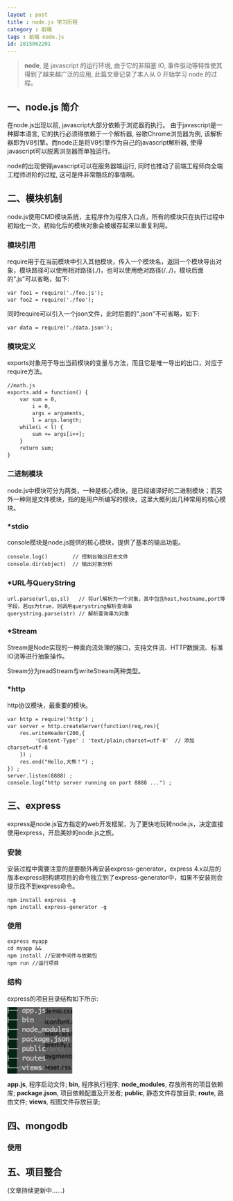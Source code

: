 ```yaml
---
layout : post
title : node.js 学习历程
category : 前端
tags : 前端 node.js
id: 2015062201
---
```


>**node**, 是 javascript 的运行环境, 由于它的非阻塞 IO, 事件驱动等特性使其得到了越来越广泛的应用, 此篇文章记录了本人从 0 开始学习 node 的过程。

<style>
	@media screen and (max-width: 500px) {
	  .content{
	  	display: none;
	  }
	}
	.content{
		position:fixed;
		right: 10%;
		top: 200px;
		margin: 0px;
		display: none;
	}
	.content li{
		list-style-type: none;
	}
	.content li a{
		font-size: 0.5rem;
	}
	.content li a.active{
		font-size: 0.9rem;
		font-weight: bold;
		color: #2a7ae2;
	}
</style>
<ul class="content">
	<li><a href="#profile" class="profile">node.js</a></li>
	<li><a href="#module" class="module">模块机制</a></li>
	<li><a href="#express" class="express">express</a></li>
	<li><a href="#mongodb" class="mongodb">mongodb</a></li>
	<li><a href="#integration" class="integration">项目整合</a></li>
</ul>


## <a name="profile" id="profile">一、node.js 简介</a>
在node.js出现以前, javascript大部分依赖于浏览器而执行。 由于javascript是一种脚本语言, 它的执行必须得依赖于一个解析器, 谷歌Chrome浏览器为例, 该解析器即为V8引擎。而node正是将V8引擎作为自己的javascript解析器, 使得javascript可以脱离浏览器而单独运行。

node的出现使得javascript可以在服务器端运行, 同时也推动了前端工程师向全端工程师进阶的过程, 这可是件非常酷炫的事情啊。

## <a name="module" id="module">二、模块机制</a>
node.js使用CMD模块系统，主程序作为程序入口点，所有的模块只在执行过程中初始化一次，初始化后的模块对象会被缓存起来以重复利用。

### **模块引用**
require用于在当前模块中引入其他模块，传入一个模块名，返回一个模块导出对象，模块路径可以使用相对路径(./)，也可以使用绝对路径(/../)，模块后面的".js"可以省略，如下:

	var foo1 = require('./foo.js');
	var foo2 = require('./foo');

同时require可以引入一个json文件，此时后面的".json"不可省略，如下:

	var data = require('./data.json');

### **模块定义**
exports对象用于导出当前模块的变量与方法，而且它是唯一导出的出口，对应于require方法。

	//math.js
	exports.add = function() {
		var sum = 0,
			i = 0,
			args = arguments,
			l = args.length;
		while(i < l) {
			sum += args[i++];
		}
		return sum;
	}

### **二进制模块**
node.js中模块可分为两类，一种是核心模块，是已经编译好的二进制模块；而另外一种则是文件模块，指的是用户所编写的模块，这里大概列出几种常用的核心模块。
	
### *stdio

console模块是node.js提供的核心模块，提供了基本的输出功能。

	console.log()        // 控制台输出日志文件
	console.dir(object)  // 输出对象分析    

### *URL与QueryString

	url.parse(url,qs,sl)   // 将url解析为一个对象，其中包含host,hostname,port等字段，若qs为true，则调用querystring解析查询串	
	querystring.parse(str) // 解析查询串为对象

### *Stream

Stream是Node实现的一种面向流处理的接口，支持文件流、HTTP数据流、标准IO流等进行抽象操作。

Stream分为readStream与writeStream两种类型。

### *http

http协议模块，最重要的模块。

	var http = require('http') ;
	var server = http.createServer(function(req,res){
	 	res.writeHeader(200,{
		     'Content-Type' : 'text/plain;charset=utf-8'  // 添加charset=utf-8
	 	}) ;
		res.end("Hello,大熊！") ;
	}) ;
	server.listen(8888) ;
	console.log("http server running on port 8888 ...") ;

## <a name="express" id="express">三、express</a>

express是node.js官方指定的web开发框架，为了更快地玩转node.js，决定直接使用express，开启美妙的node.js之旅。

### **安装**

安装过程中需要注意的是要额外再安装express-generator，express 4.x以后的版本express把构建项目的命令独立到了express-generator中，如果不安装则会提示找不到express命令。

	npm install express -g
	npm install express-generator -g

### **使用**

	express myapp
	cd myapp && 
	npm install //安装中间件与依赖包
	npm run	//运行项目

### **结构**

express的项目目录结构如下所示:
<img src="/img/posts/nodeJs/express-tree.png" alt="express目录结构" style="display:block;width:150px;margin:10px;margin-left:0px"/>

**app.js**, 程序启动文件;
**bin**, 程序执行程序;
**node_modules**, 存放所有的项目依赖库;
**package.json**, 项目依赖配置及开发者;
**public**, 静态文件存放目录;
**route**, 路由文件;
**views**, 视图文件存放目录;


## <a name="mongodb" id="mongodb">四、mongodb</a>

### **使用**


## <a name="integration" id="integration">五、项目整合</a>

(文章持续更新中......)

<script type="text/javascript">
	$(function(){
		var profile = $('#profile').offset().top,
			module = $('#module').offset().top,
			express = $('#express').offset().top,
			mongodb = $('#mongodb').offset().top,
			integration = $('#integration').offset().top;
		console.log(express);
		$(window).scroll(function(){
			if($(window).scrollTop() >= profile && $(window).scrollTop() < module){
				$('.content').fadeIn(1);
				$('.content a').removeClass('active');
				$('.profile').addClass('active');
			}
			else if($(window).scrollTop() >= module && $(window).scrollTop() < express){
				$('.content a').removeClass('active');
				$('.module').addClass('active');
			}
			else if($(window).scrollTop() >= express && $(window).scrollTop() < mongodb){
				$('.content a').removeClass('active');
				$('.express').addClass('active');
			}
			else if($(window).scrollTop() >= mongodb && $(window).scrollTop() < integration){
				$('.content a').removeClass('active');
				$('.mongodb').addClass('active');
			}
			else if($(window).scrollTop() >= integration){
				$('.content a').removeClass('active');
				$('.integration').addClass('active');
			}
			else{			
				$('.content').fadeOut(1);
			}
		});
	});
</script>